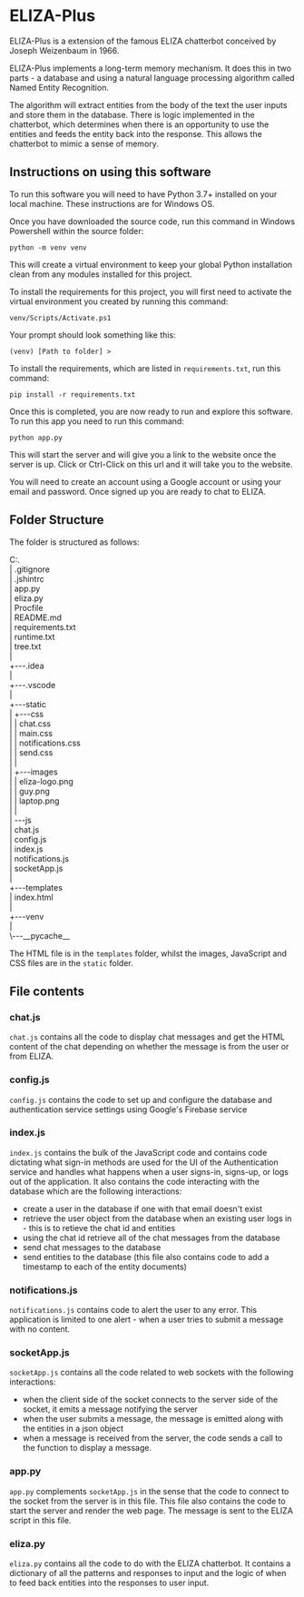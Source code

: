 # ELIZA-Plus

ELIZA-Plus is a extension of the famous ELIZA chatterbot conceived by Joseph Weizenbaum in 1966.

ELIZA-Plus implements a long-term memory mechanism. It does this in two parts - a database and using a natural language processing algorithm called Named Entity Recognition.

The algorithm will extract entities from the body of the text the user inputs and store them in the database. There is logic implemented in the chatterbot, which determines when there is an opportunity to use the entities and feeds the entity back into the response. This allows the chatterbot to mimic a sense of memory.

## Instructions on using this software

To run this software you will need to have Python 3.7+ installed on your local machine. These instructions are for Windows OS.

Once you have downloaded the source code, run this command in Windows Powershell within the source folder:

`python -m venv venv`

This will create a virtual environment to keep your global Python installation clean from any modules installed for this project.

To install the requirements for this project, you will first need to activate the virtual environment you created by running this command:

`venv/Scripts/Activate.ps1`

Your prompt should look something like this:

`(venv) [Path to folder] >`

To install the requirements, which are listed in `requirements.txt`, run this command:

`pip install -r requirements.txt`

Once this is completed, you are now ready to run and explore this software. To run this app you need to run this command:

`python app.py`

This will start the server and will give you a link to the website once the server is up. Click or Ctrl-Click on this url and it will take you to the website.

You will need to create an account using a Google account or using your email and password. Once signed up you are ready to chat to ELIZA.

## Folder Structure

The folder is structured as follows:

C:.  
|   .gitignore  
|   .jshintrc  
|   app.py  
|   eliza.py  
|   Procfile  
|   README.md  
|   requirements.txt  
|   runtime.txt  
|   tree.txt  
|   
+---.idea  
|  
+---.vscode  
|  
+---static  
|   +---css  
|   |       chat.css  
|   |       main.css  
|   |       notifications.css  
|   |       send.css  
|   |       
|   +---images  
|   |       eliza-logo.png  
|   |       guy.png  
|   |       laptop.png  
|   |       
|   \---js  
|           chat.js  
|           config.js  
|           index.js  
|           notifications.js  
|           socketApp.js  
|           
+---templates  
|       index.html  
|       
+---venv  
|  
\\---\_\_pycache\_\_

The HTML file is in the `templates` folder, whilst the images, JavaScript and CSS files are in the `static` folder.

## File contents

### chat.js
        
`chat.js` contains all the code to display chat messages and get the HTML content of the chat depending on whether the message is from the user or from ELIZA.

### config.js

`config.js` contains the code to set up and configure the database and authentication service settings using Google's Firebase service

### index.js

`index.js` contains the bulk of the JavaScript code and contains code dictating what sign-in methods are used for the UI of the Authentication service and handles what happens when a user signs-in, signs-up, or logs out of the application. It also contains the code interacting with the database which are the following interactions:

- create a user in the database if one with that email doesn't exist
- retrieve the user object from the database when an existing user logs in - this is to retieve the chat id and entities
- using the chat id retrieve all of the chat messages from the database
- send chat messages to the database
- send entities to the database (this file also contains code to add a timestamp to each of the entity documents)

### notifications.js

`notifications.js` contains code to alert the user to any error. This application is limited to one alert - when a user tries to submit a message with no content.

### socketApp.js

`socketApp.js` contains all the code related to web sockets with the following interactions:

- when the client side of the socket connects to the server side of the socket, it emits a message notifying the server
- when the user submits a message, the message is emitted along with the entities in a json object 
- when a message is received from the server, the code sends a call to the function to display a message.

### app.py

`app.py` complements `socketApp.js` in the sense that the code to connect to the socket from the server is in this file. This file also contains the code to start the server and render the web page. The message is sent to the ELIZA script in this file.

### eliza.py

`eliza.py` contains all the code to do with the ELIZA chatterbot. It contains a dictionary of all the patterns and responses to input and the logic of when to feed back entities into the responses to user input.